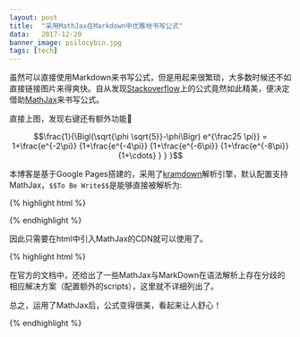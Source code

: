 ```yaml
---
layout: post
title:	"采用MathJax在Markdown中优雅地书写公式"
data:	2017-12-20
banner_image: psilocybin.jpg
tags: [tech]
---
```

虽然可以直接使用Markdown来书写公式，但是用起来很繁琐，大多数时候还不如直接链接图片来得爽快。自从发现[Stackoverflow](https://stackoverflow.com)上的公式竟然如此精美，便决定借助[MathJax](https://www.mathjax.org/)来书写公式。

<!--more-->
直接上图，发现右键还有额外功能&#x1F34E;

$$\frac{1}{\Bigl(\sqrt{\phi \sqrt{5}}-\phi\Bigr) e^{\frac25 \pi}} = 1+\frac{e^{-2\pi}} {1+\frac{e^{-4\pi}} {1+\frac{e^{-6\pi}} {1+\frac{e^{-8\pi}} {1+\cdots} } } }$$

本博客是基于Google Pages搭建的，采用了[kramdown](https://kramdown.gettalong.org/math_engine/mathjax.html)解析引擎，默认配置支持MathJax，`$$To Be Write$$`是能够直接被解析为:

{% highlight html %}
<script type="math/tex; mode=display">
	To Be Write
</script>
{% endhighlight %}

因此只需要在html中引入MathJax的CDN就可以使用了。

{% highlight html %}
<script type="text/javascript" src="https://cdnjs.cloudflare.com/ajax/libs/mathjax/2.7.7/latest.js?config=TeX-MML-AM_CHTML">
</script>

在官方的文档中，还给出了一些MathJax与MarkDown在语法解析上存在分歧的相应解决方案（配置额外的scripts），这里就不详细列出了。

总之，运用了MathJax后，公式变得很美，看起来让人舒心！

{% endhighlight %}


